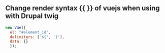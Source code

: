 ## Change render syntax {{ }} of vuejs when using with Drupal twig

```javascript
new Vue({
  el: "#element_id",
  delimiters: ['${', '}'],
  data: {}
  });
```
